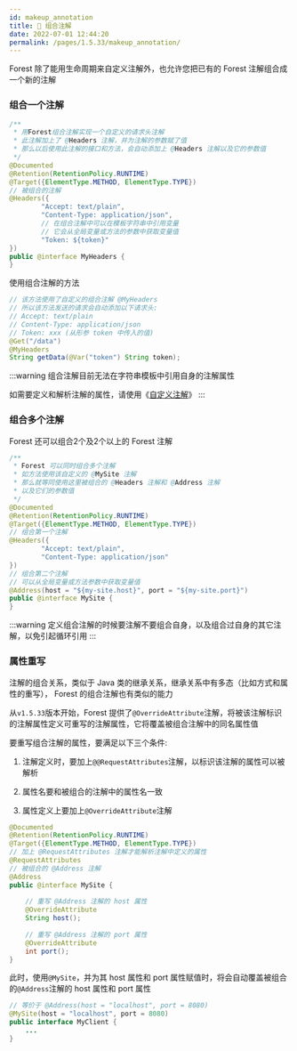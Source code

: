 ```yaml
---
id: makeup_annotation
title: 🍇 组合注解
date: 2022-07-01 12:44:20
permalink: /pages/1.5.33/makeup_annotation/
---
```


Forest 除了能用生命周期来自定义注解外，也允许您把已有的 Forest 注解组合成一个新的注解

### 组合一个注解

```java
/**
 * 用Forest组合注解实现一个自定义的请求头注解
 * 此注解加上了 @Headers 注解，并为注解的参数赋了值
 * 那么以后使用此注解的接口和方法，会自动添加上 @Headers 注解以及它的参数值
 */
@Documented
@Retention(RetentionPolicy.RUNTIME)
@Target({ElementType.METHOD, ElementType.TYPE})
// 被组合的注解
@Headers({
        "Accept: text/plain",
        "Content-Type: application/json",
        // 在组合注解中可以在模板字符串中引用变量
        // 它会从全局变量或方法的参数中获取变量值
        "Token: ${token}"
})
public @interface MyHeaders {
}
```

使用组合注解的方法

```java
// 该方法使用了自定义的组合注解 @MyHeaders
// 所以该方法发送的请求会自动添加以下请求头:
// Accept: text/plain
// Content-Type: application/json
// Token: xxx (从形参 token 中传入的值)
@Get("/data")
@MyHeaders
String getData(@Var("token") String token);
```

:::warning
组合注解目前无法在字符串模板中引用自身的注解属性

如需要定义和解析注解的属性，请使用《[自定义注解](/pages/1.5.33/custom_annotation/)》
:::


### 组合多个注解

Forest 还可以组合2个及2个以上的 Forest 注解

```java
/**
 * Forest 可以同时组合多个注解
 * 如方法使用该自定义的 @MySite 注解
 * 那么就等同使用这里被组合的 @Headers 注解和 @Address 注解
 * 以及它们的参数值
 */
@Documented
@Retention(RetentionPolicy.RUNTIME)
@Target({ElementType.METHOD, ElementType.TYPE})
// 组合第一个注解
@Headers({
        "Accept: text/plain",
        "Content-Type: application/json"
})
// 组合第二个注解
// 可以从全局变量或方法参数中获取变量值
@Address(host = "${my-site.host}", port = "${my-site.port}")
public @interface MySite {
}
```

:::warning
定义组合注解的时候要注解不要组合自身，以及组合过自身的其它注解，以免引起循环引用
:::


### 属性重写

注解的组合关系，类似于 Java 类的继承关系，继承关系中有多态（比如方式和属性的重写）， Forest 的组合注解也有类似的能力

从`v1.5.33`版本开始，Forest 提供了`@OverrideAttribute`注解，将被该注解标识的注解属性定义可重写的注解属性，它将覆盖被组合注解中的同名属性值

要重写组合注解的属性，要满足以下三个条件:

1. 注解定义时，要加上`@@RequestAttributes`注解，以标识该注解的属性可以被解析

2. 属性名要和被组合的注解中的属性名一致

3. 属性定义上要加上`@OverrideAttribute`注解

```java
@Documented
@Retention(RetentionPolicy.RUNTIME)
@Target({ElementType.METHOD, ElementType.TYPE})
// 加上 @RequestAttributes 注解才能解析注解中定义的属性
@RequestAttributes
// 被组合的 @Address 注解
@Address
public @interface MySite {
    
    // 重写 @Address 注解的 host 属性
    @OverrideAttribute
    String host();
    
    // 重写 @Address 注解的 port 属性
    @OverrideAttribute
    int port();
}
```

此时，使用`@MySite`，并为其 host 属性和 port 属性赋值时，将会自动覆盖被组合的`@Address`注解的 host 属性和 port 属性

```java
// 等价于 @Address(host = "localhost", port = 8080)
@MySite(host = "localhost", port = 8080)
public interface MyClient {
    ...
}
```
